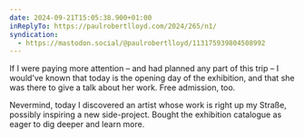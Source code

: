 ```yaml
---
date: 2024-09-21T15:05:38.900+01:00
inReplyTo: https://paulrobertlloyd.com/2024/265/n1/
syndication:
  - https://mastodon.social/@paulrobertlloyd/113175939804508992
---
```


If I were paying more attention – and had planned any part of this trip – I would’ve known that today is the opening day of the exhibition, and that she was there to give a talk about her work. Free admission, too.

Nevermind, today I discovered an artist whose work is right up my Straße, possibly inspiring a new side-project. Bought the exhibition catalogue as eager to dig deeper and learn more.
